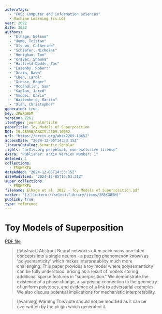 ```yaml
---
zoteroTags:
  - "FOS: Computer and information sciences"
  - Machine Learning (cs.LG)
year: 2022
date: 2022
authors:
  - "Elhage, Nelson"
  - "Hume, Tristan"
  - "Olsson, Catherine"
  - "Schiefer, Nicholas"
  - "Henighan, Tom"
  - "Kravec, Shauna"
  - "Hatfield-Dodds, Zac"
  - "Lasenby, Robert"
  - "Drain, Dawn"
  - "Chen, Carol"
  - "Grosse, Roger"
  - "McCandlish, Sam"
  - "Kaplan, Jared"
  - "Amodei, Dario"
  - "Wattenberg, Martin"
  - "Olah, Christopher"
generated: true
key: 2RBXG8SM
version: 2261
itemType: journalArticle
paperTitle: Toy Models of Superposition
DOI: 10.48550/ARXIV.2209.10652
url: "https://arxiv.org/abs/2209.10652"
accessDate: "2024-12-05T14:53:15Z"
libraryCatalog: Semantic Scholar
rights: "arXiv.org perpetual, non-exclusive license"
extra: "Publisher: arXiv Version Number: 1"
deleted: 1
collections:
  - ERQKEKFA
dateAdded: "2024-12-05T14:53:15Z"
dateModified: "2024-12-05T14:53:21Z"
super_collections:
  - ERQKEKFA
filename: Elhage et al. 2022 - Toy Models of Superposition.pdf
marker: "[🇿](zotero://select/library/items/2RBXG8SM)"
publish: true
type: reference
---
```

# Toy Models of Superposition

[PDF file](/Papers/PDFs/Elhage%20et%20al.%202022%20-%20Toy%20Models%20of%20Superposition.pdf)

> [!abstract] Abstract
> Neural networks often pack many unrelated concepts into a single neuron - a puzzling phenomenon known as 'polysemanticity' which makes interpretability much more challenging. This paper provides a toy model where polysemanticity can be fully understood, arising as a result of models storing additional sparse features in "superposition." We demonstrate the existence of a phase change, a surprising connection to the geometry of uniform polytopes, and evidence of a link to adversarial examples. We also discuss potential implications for mechanistic interpretability.

>[!warning] Warning
> This note should not be modified as it can be overwritten by the plugin which generated it.

